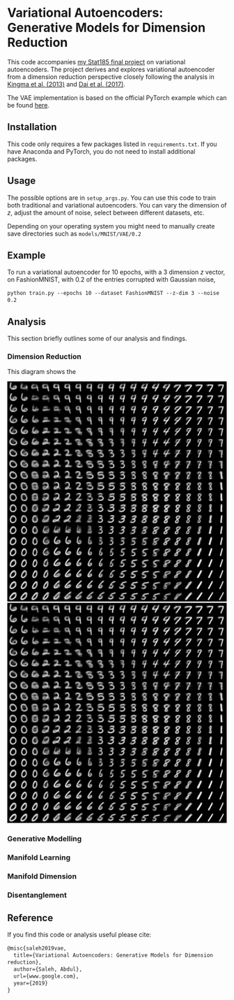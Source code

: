 # Variational Autoencoders: Generative Models for Dimension Reduction
This code accompanies [my Stat185 final project](www.google.com) on variational autoencoders. The project derives and explores variational autoencoder from a dimension reduction perspective closely following the analysis in [Kingma et al. (2013)](https://arxiv.org/abs/1312.6114) and [Dai et al. (2017)](https://arxiv.org/abs/1706.05148).

The VAE implementation is based on the official PyTorch example which can be found [here](https://github.com/pytorch/examples/tree/master/vae).

## Installation
This code only requires a few packages listed in `requirements.txt`. If you have Anaconda and PyTorch, you do not need to install additional packages.

## Usage
The possible options are in `setup_args.py`. You can use this code to train both traditional and variational autoencoders. You can vary the dimension of *z*, adjust the amount of noise, select between different datasets, etc.

Depending on your operating system you might need to manually create save directories such as `models/MNIST/VAE/0.2`

## Example
To run a variational autoencoder for 10 epochs, with a 3 dimension *z* vector, on FashionMNIST, with 0.2 of the entries corrupted with Gaussian noise,

```
python train.py --epochs 10 --dataset FashionMNIST --z-dim 3 --noise 0.2
```

## Analysis
This section briefly outlines some of our analysis and findings.

### Dimension Reduction
This diagram shows the

![alt-text-1|,20%](https://github.com/AbdulSaleh/dimension-reduction-vae/blob/master/images/manifold_30.png "title-1") ![alt-text-2](https://github.com/AbdulSaleh/dimension-reduction-vae/blob/master/images/manifold_30.png "title-2")
<!--
<div class="row">
  <div class="column">
    <img src="https://github.com/AbdulSaleh/dimension-reduction-vae/blob/master/images/manifold_30.png" width="20%" height="20%">
  </div>
  <div class="column">
    <img src="https://github.com/AbdulSaleh/dimension-reduction-vae/blob/master/images/manifold_30.png" width="20%" height="20%">
  </div>
</div> -->

<!-- https://github.com/AbdulSaleh/dimension-reduction-vae/blob/master/images/manifold_30.png -->
<!--
<p align="center">
<img src="https://github.com/AbdulSaleh/TaoTeChing-NLP/blob/master/plots/dclau_mitchell_freq_comparison.png" width="40%">
</p> -->


### Generative Modelling

### Manifold Learning

### Manifold Dimension

### Disentanglement

<!-- ![Frequency Plot for Mitchell vs DC Lau 1963|20%](https://github.com/AbdulSaleh/TaoTeChing-NLP/blob/master/plots/dclau_mitchell_freq_comparison.png) -->

<!-- <p align="center">
<img src="https://github.com/AbdulSaleh/TaoTeChing-NLP/blob/master/plots/dclau_mitchell_freq_comparison.png" width="40%">
</p> -->

## Reference
If you find this code or analysis useful please cite:
```
@misc{saleh2019vae,
  title={Variational Autoencoders: Generative Models for Dimension reduction},
  author={Saleh, Abdul},
  url={www.google.com},
  year={2019}
}
```
